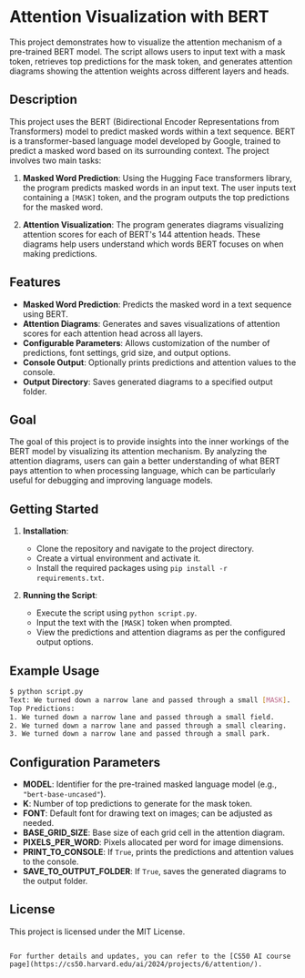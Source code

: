 # Attention Visualization with BERT

This project demonstrates how to visualize the attention mechanism of a pre-trained BERT model. The script allows users to input text with a mask token, retrieves top predictions for the mask token, and generates attention diagrams showing the attention weights across different layers and heads.

## Description

This project uses the BERT (Bidirectional Encoder Representations from Transformers) model to predict masked words within a text sequence. BERT is a transformer-based language model developed by Google, trained to predict a masked word based on its surrounding context. The project involves two main tasks:

1. **Masked Word Prediction**: Using the Hugging Face transformers library, the program predicts masked words in an input text. The user inputs text containing a `[MASK]` token, and the program outputs the top predictions for the masked word.

2. **Attention Visualization**: The program generates diagrams visualizing attention scores for each of BERT's 144 attention heads. These diagrams help users understand which words BERT focuses on when making predictions.

## Features

- **Masked Word Prediction**: Predicts the masked word in a text sequence using BERT.
- **Attention Diagrams**: Generates and saves visualizations of attention scores for each attention head across all layers.
- **Configurable Parameters**: Allows customization of the number of predictions, font settings, grid size, and output options.
- **Console Output**: Optionally prints predictions and attention values to the console.
- **Output Directory**: Saves generated diagrams to a specified output folder.

## Goal

The goal of this project is to provide insights into the inner workings of the BERT model by visualizing its attention mechanism. By analyzing the attention diagrams, users can gain a better understanding of what BERT pays attention to when processing language, which can be particularly useful for debugging and improving language models.

## Getting Started

1. **Installation**:
   - Clone the repository and navigate to the project directory.
   - Create a virtual environment and activate it.
   - Install the required packages using `pip install -r requirements.txt`.

2. **Running the Script**:
   - Execute the script using `python script.py`.
   - Input the text with the `[MASK]` token when prompted.
   - View the predictions and attention diagrams as per the configured output options.

## Example Usage

```bash
$ python script.py
Text: We turned down a narrow lane and passed through a small [MASK].
Top Predictions:
1. We turned down a narrow lane and passed through a small field.
2. We turned down a narrow lane and passed through a small clearing.
3. We turned down a narrow lane and passed through a small park.
```

## Configuration Parameters

- **MODEL**: Identifier for the pre-trained masked language model (e.g., `"bert-base-uncased"`).
- **K**: Number of top predictions to generate for the mask token.
- **FONT**: Default font for drawing text on images; can be adjusted as needed.
- **BASE_GRID_SIZE**: Base size of each grid cell in the attention diagram.
- **PIXELS_PER_WORD**: Pixels allocated per word for image dimensions.
- **PRINT_TO_CONSOLE**: If `True`, prints the predictions and attention values to the console.
- **SAVE_TO_OUTPUT_FOLDER**: If `True`, saves the generated diagrams to the output folder.

## License

This project is licensed under the MIT License.
```

For further details and updates, you can refer to the [CS50 AI course page](https://cs50.harvard.edu/ai/2024/projects/6/attention/).
